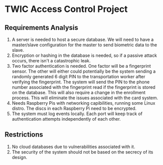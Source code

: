 # TWIC Access Control Project

## Requirements Analysis
1) A server is needed to host a secure database. We will need to have a master/slave configuration for the master to send biometric data to the slave.
2) Encryption or hashing in the database is needed, so if a passive attack occurs, there isn't a catastrophic leak.
3) Two factor authentication is needed. One factor will be a fingerprint sensor. The other will either could potentially be the system sending a randomly generated 6 digit PIN to the transportation worker after verifying the fingerprint. The system will send the PIN to the phone number associated with the fingerprint read if the fingerprint is stored on the database. This will also require a change in the enrollment process. This will eliminate the issues associated with the card system.
4) Needs Raspberry Pis with networking capibilities, running some Linux distro. The discs in each Raspberry Pi need to be encrypted.
5) The system must log events locally. Each port will keep track of authentication attempts independently of each other.

## Restrictions
1) No cloud databases due to vulnerabilities associated with it.
2) The security of the system should not be based on the secrecy of its design.
